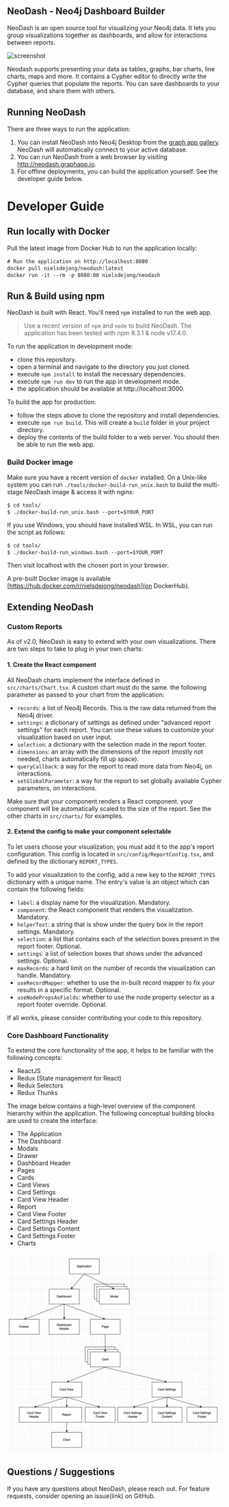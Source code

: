 
## NeoDash - Neo4j Dashboard Builder
NeoDash is an open source tool for visualizing your Neo4j data. It lets you group visualizations together as dashboards, and allow for interactions between reports. 

![screenshot](public/screenshot.png)

Neodash supports presenting your data as tables, graphs, bar charts, line charts, maps and more. It contains a Cypher editor to directly write the Cypher queries that populate the reports. You can save dashboards to your database, and share them with others.

## Running NeoDash
There are three ways to run the application:

1. You can install NeoDash into Neo4j Desktop from the [graph app gallery](https://install.graphapp.io). NeoDash will automatically connect to your active database.
2. You can run NeoDash from a web browser by visiting http://neodash.graphapp.io.
3. For offline deployments, you can build the application yourself. See the developer guide below.


# Developer Guide
## Run locally with Docker
Pull the latest image from Docker Hub to run the application locally:
```
# Run the application on http://localhost:8080
docker pull nielsdejong/neodash:latest
docker run -it --rm -p 8080:80 nielsdejong/neodash
```

## Run & Build using npm
NeoDash is built with React. You'll need `npm` installed to run the web app.

> Use a recent version of `npm` and `node` to build NeoDash. The application has been tested with npm 8.3.1 & node v17.4.0.

To run the application in development mode:
- clone this repository.
- open a terminal and navigate to the directory you just cloned.
- execute `npm install` to install the necessary dependencies.
- execute `npm run dev` to run the app in development mode.
- the application should be available at http://localhost:3000.


To build the app for production:
- follow the steps above to clone the repository and install dependencies.
- execute `npm run build`. This will create a `build` folder in your project directory.
- deploy the contents of the build folder to a web server. You should then be able to run the web app.


### Build Docker image
Make sure you have a recent version of `docker` installed.
On a Unix-like system you can run  `./tools/docker-build-run_unix.bash` to build the multi-stage NeoDash image & access it with nginx:
```
$ cd tools/
$ ./docker-build-run_unix.bash --port=$YOUR_PORT
```
If you use Windows, you should have installed WSL. In WSL, you can run the script as follows:
```
$ cd tools/
$ ./docker-build-run_windows.bash --port=$YOUR_PORT
```
Then visit localhost with the chosen port in your browser.

A pre-built Docker image is available [https://hub.docker.com/r/nielsdejong/neodash](on DockerHub). 

 ## Extending NeoDash

 ### Custom Reports
 As of v2.0, NeoDash is easy to extend with your own visualizations. There are two steps to take to plug in your own charts:
 
####  1. Create the React component
All NeoDash charts implement the interface defined in `src/charts/Chart.tsx`. A custom chart must do the same. the following parameter as passed to your chart from the application:
- `records`: a list of Neo4j Records. This is the raw data returned from the Neo4j driver. 
- `settings`: a dictionary of settings as defined under "advanced report settings" for each report. You can use these values to customize your visualization based on user input.
- `selection`: a dictionary with the selection made in the report footer.
- `dimensions`: an array with the dimensions of the report (mostly not needed, charts automatically fill up space).
- `queryCallback`: a way for the report to read more data from Neo4j, on interactions.
- `setGlobalParameter`: a way for the report to set globally available Cypher parameters, on interactions.

Make sure that your component renders a React component. your component will be automatically scaled to the size of the report. See the other charts in `src/charts/` for examples. 

#### 2. Extend the config to make your component selectable

To let users choose your visualization, you must add it to the app's report configuration. This config is located in `src/config/ReportConfig.tsx`, and defined by the dictionary `REPORT_TYPES`.

To add your visualization to the config, add a new key to the `REPORT_TYPES` dictionary with a unique name. The entry's value is an object which can contain the following fields:
- `label`: a display name for the visualization. Mandatory.
- `component`: the React component that renders the visualization. Mandatory.
- `helperText`: a string that is show under the query box in the report settings. Mandatory.
- `selection`: a list that contains each of the selection boxes present in the report footer. Optional.
- `settings`: a list of selection boxes that shows under the advanced settings. Optional.
- `maxRecords`: a hard limit on the number of records the visualization can handle. Mandatory.
- `useRecordMapper`: whether to use the in-built record mapper to fix your results in a specific format. Optional.
- `useNodePropsAsFields`: whether to use the node property selector as a report footer override. Optional.

If all works, please consider contributing your code to this repository.

### Core Dashboard Functionality
To extend the core functionality of the app, it helps to be familiar with the following concepts:
- ReactJS
- Redux (State management for React)
- Redux Selectors
- Redux Thunks

The image below contains a high-level overview of the component hierarchy within the application. The following conceptual building blocks are used to create the interface:
- The Application
- The Dashboard
- Modals 
- Drawer
- Dashboard Header
- Pages
- Cards
- Card Views
- Card Settings
- Card View Header
- Report
- Card View Footer
- Card Settings Header
- Card Settings Content
- Card Settings Footer
- Charts

![](doc/component-hierarchy.png)
## Questions / Suggestions
If you have any questions about NeoDash, please reach out. For feature requests, consider opening an issue(link) on GitHub.


